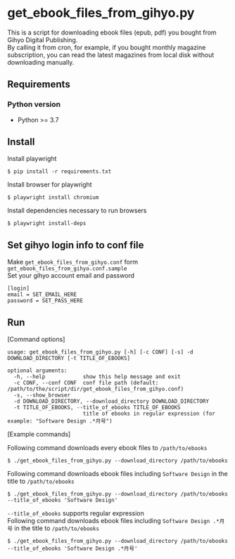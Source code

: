 # get\_ebook\_files\_from\_gihyo.py

This is a script for downloading ebook files (epub, pdf) you bought from Gihyo Digital Publishing.  
By calling it from cron, for example, if you bought monthly magazine subscription, you can read the latest magazines from local disk without downloading manually.

## Requirements

### Python version

- Python >= 3.7

## Install

Install playwright

```
$ pip install -r requirements.txt
```

Install browser for playwright

```
$ playwright install chromium
```

Install dependencies necessary to run browsers

```
$ playwright install-deps
```

## Set gihyo login info to conf file

Make `get_ebook_files_from_gihyo.conf` form `get_ebook_files_from_gihyo.conf.sample`  
Set your gihyo account email and password

```
[login]
email = SET_EMAIL_HERE
password = SET_PASS_HERE
```

## Run

[Command options]

```
usage: get_ebook_files_from_gihyo.py [-h] [-c CONF] [-s] -d DOWNLOAD_DIRECTORY [-t TITLE_OF_EBOOKS]

optional arguments:
  -h, --help            show this help message and exit
  -c CONF, --conf CONF  conf file path (default: /path/to/the/script/dir/get_ebook_files_from_gihyo.conf)
  -s, --show_browser
  -d DOWNLOAD_DIRECTORY, --download_directory DOWNLOAD_DIRECTORY
  -t TITLE_OF_EBOOKS, --title_of_ebooks TITLE_OF_EBOOKS
                        title of ebooks in regular expression (for example: "Software Design .*月号")
```

[Example commands]

Following command downloads every ebook files to `/path/to/ebooks`

```
$ ./get_ebook_files_from_gihyo.py --download_directory /path/to/ebooks
```

Following command downloads ebook files including `Software Design` in the title to `/path/to/ebooks`

```
$ ./get_ebook_files_from_gihyo.py --download_directory /path/to/ebooks --title_of_ebooks 'Software Design'
```

`--title_of_ebooks` supports regular expression  
Following command downloads ebook files including `Software Design .*月号` in the title to `/path/to/ebooks`

```
$ ./get_ebook_files_from_gihyo.py --download_directory /path/to/ebooks --title_of_ebooks 'Software Design .*月号'
```
